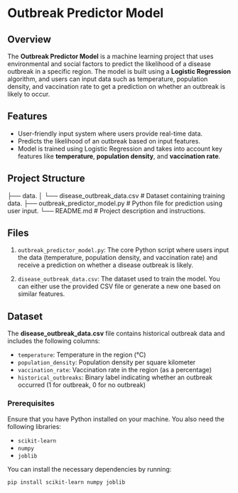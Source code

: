 # Outbreak Predictor Model

## Overview
The **Outbreak Predictor Model** is a machine learning project that uses environmental and social factors to predict the likelihood of a disease outbreak in a specific region. The model is built using a **Logistic Regression** algorithm, and users can input data such as temperature, population density, and vaccination rate to get a prediction on whether an outbreak is likely to occur.

## Features
- User-friendly input system where users provide real-time data.
- Predicts the likelihood of an outbreak based on input features.
- Model is trained using Logistic Regression and takes into account key features like **temperature**, **population density**, and **vaccination rate**.
  
## Project Structure
├── data.
│   └── disease_outbreak_data.csv  # Dataset containing training data.
├── outbreak_predictor_model.py    # Python file for prediction using user input.
└── README.md                      # Project description and instructions.

## Files
1. `outbreak_predictor_model.py`: The core Python script where users input the data (temperature, population density, and vaccination rate) and receive a prediction on whether a disease outbreak is likely.
   
2. `disease_outbreak_data.csv`: The dataset used to train the model. You can either use the provided CSV file or generate a new one based on similar features.

## Dataset
The **disease_outbreak_data.csv** file contains historical outbreak data and includes the following columns:
- `temperature`: Temperature in the region (°C)
- `population_density`: Population density per square kilometer
- `vaccination_rate`: Vaccination rate in the region (as a percentage)
- `historical_outbreaks`: Binary label indicating whether an outbreak occurred (1 for outbreak, 0 for no outbreak)

### Prerequisites
Ensure that you have Python installed on your machine. You also need the following libraries:
- `scikit-learn`
- `numpy`
- `joblib`

You can install the necessary dependencies by running:
```bash
pip install scikit-learn numpy joblib

